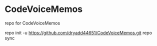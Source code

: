 # CodeVoiceMemos
repo for CodeVoiceMemos

repo init -u https://github.com/dryadd44651/CodeVoiceMemos.git
repo sync

